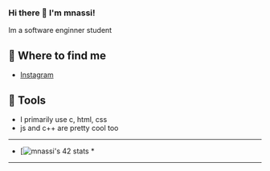 ### Hi there 👋 I'm mnassi!

Im a software enginner student

## 📑 Where to find me
- [Instagram](https://www.instagram.com/med_nassi20/)

## 🤖 Tools
- I primarily use c, html, css
- js and c++ are pretty cool too

***********************************************************************************************************
*   [![mnassi's 42 stats](https://badge.mediaplus.ma/naruto/mnassi)   *
***********************************************************************************************************
